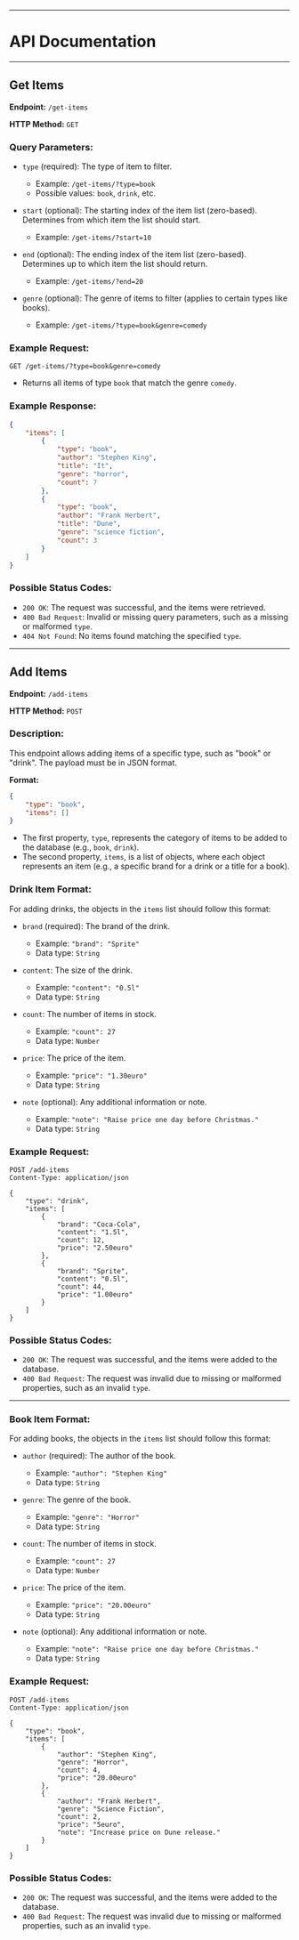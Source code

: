 ***

# API Documentation

***

## Get Items

**Endpoint:** `/get-items`

**HTTP Method:** `GET`

### Query Parameters:

* `type` (required): The type of item to filter.

  * Example: `/get-items/?type=book`
  * Possible values: `book`, `drink`, etc.

* `start` (optional): The starting index of the item list (zero-based). Determines from which item the list should start.
  * Example: `/get-items/?start=10`

* `end` (optional): The ending index of the item list (zero-based). Determines up to which item the list should return.
  * Example: `/get-items/?end=20`

* `genre` (optional): The genre of items to filter (applies to certain types like books).
  * Example: `/get-items/?type=book&genre=comedy`

### Example Request:

```http
GET /get-items/?type=book&genre=comedy
```

* Returns all items of type `book` that match the genre `comedy`.

### Example Response:

```json
{
    "items": [
        {
            "type": "book",
            "author": "Stephen King",
            "title": "It",
            "genre": "horror",
            "count": 7
        },
        {
            "type": "book",
            "author": "Frank Herbert",
            "title": "Dune",
            "genre": "science fiction",
            "count": 3
        }
    ]
}
```

### Possible Status Codes:

* `200 OK`: The request was successful, and the items were retrieved.
* `400 Bad Request`: Invalid or missing query parameters, such as a missing or malformed `type`.
* `404 Not Found`: No items found matching the specified `type`.

***

## Add Items

**Endpoint:** `/add-items`

**HTTP Method:** `POST`

### Description:

This endpoint allows adding items of a specific type, such as "book" or "drink". The payload must be in JSON format.

**Format:**

```json
{
    "type": "book",
    "items": []
}
```

* The first property, `type`, represents the category of items to be added to the database (e.g., `book`, `drink`).
* The second property, `items`, is a list of objects, where each object represents an item (e.g., a specific brand for a drink or a title for a book).

### Drink Item Format:

For adding drinks, the objects in the `items` list should follow this format:

* `brand` (required): The brand of the drink.

  * Example: `"brand": "Sprite"`
  * Data type: `String`

* `content`: The size of the drink.

  * Example: `"content": "0.5l"`
  * Data type: `String`

* `count`: The number of items in stock.

  * Example: `"count": 27`
  * Data type: `Number`

* `price`: The price of the item.

  * Example: `"price": "1.30euro"`
  * Data type: `String`

* `note` (optional): Any additional information or note.

  * Example: `"note": "Raise price one day before Christmas."`
  * Data type: `String`

### Example Request:

```http
POST /add-items
Content-Type: application/json

{
    "type": "drink",
    "items": [
        {
            "brand": "Coca-Cola",
            "content": "1.5l",
            "count": 12,
            "price": "2.50euro"
        },
        {
            "brand": "Sprite",
            "content": "0.5l",
            "count": 44,
            "price": "1.00euro"
        }
    ]
}
```

### Possible Status Codes:

* `200 OK`: The request was successful, and the items were added to the database.
* `400 Bad Request`: The request was invalid due to missing or malformed properties, such as an invalid `type`.

***

### Book Item Format:

For adding books, the objects in the `items` list should follow this format:

* `author` (required): The author of the book.

  * Example: `"author": "Stephen King"`
  * Data type: `String`

* `genre`: The genre of the book.

    * Example: `"genre": "Horror"`
    * Data type: `String`

* `count`: The number of items in stock.

  * Example: `"count": 27`
  * Data type: `Number`

* `price`: The price of the item.

  * Example: `"price": "20.00euro"`
  * Data type: `String`

* `note` (optional): Any additional information or note.

  * Example: `"note": "Raise price one day before Christmas."`
  * Data type: `String`

### Example Request:

```http
POST /add-items
Content-Type: application/json

{
    "type": "book",
    "items": [
        {
            "author": "Stephen King",
			"genre": "Horror",
			"count": 4,
            "price": "20.00euro"
        },
        {
            "author": "Frank Herbert",
			"genre": "Science Fiction",
            "count": 2,
            "price": "5euro",
			"note": "Increase price on Dune release."
        }
    ]
}
```

### Possible Status Codes:

* `200 OK`: The request was successful, and the items were added to the database.
* `400 Bad Request`: The request was invalid due to missing or malformed properties, such as an invalid `type`.
